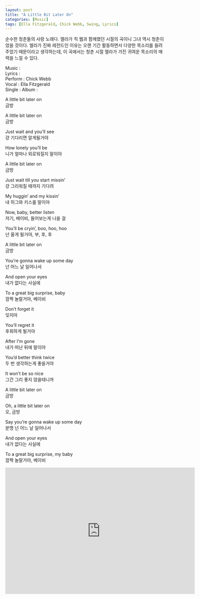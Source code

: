 ```yaml
---
layout: post
title: "A Little Bit Later On"
categories: [Music]
tags: [Ella Fitzgerald, Chick Webb, Swing, Lyrics]
---
```


순수한 청춘들의 사랑 노래다. 엘라가 칙 웹과 함께했던 시절의 곡이니 그녀 역시 청춘이었을 것이다. 엘라가 진짜 레전드인 이유는 오랜 기간 활동하면서 다양한 목소리를 들려주었기 때문이라고 생각하는데, 이 곡에서는 청춘 시절 엘라가 가진 귀여운 목소리의 매력을 느낄 수 있다.

Music :  
Lyrics :  
Perform : Chick Webb  
Vocal : Ella Fitzgerald  
Single : 
Album :  

A little bit later on  
금방  

A little bit later on  
금방  

Just wait and you’ll see  
걍 기다리면 알게될거야  

How lonely you’ll be  
니가 얼마나 외로워질지 말이야  

A little bit later on  
금방  

Just wait till you start missin’  
걍 그리워질 때까지 기다려  

My huggin’ and my kissin’  
내 허그와 키스를 말이야  

Now, baby, better listen  
저기, 베이비, 들어보는게 나을 걸  

You’ll be cryin’, boo, hoo, hoo  
넌 울게 될거야, 부, 후, 후  

A little bit later on  
금방  

You’re gonna wake up some day  
넌 어느 날 일어나서  

And open your eyes  
내가 없다는 사실에  

To a great big surprise, baby  
깜짝 놀랄거야, 베이비  

Don’t forget it  
잊지마  

You’ll regret it  
후회하게 될거야  

After I’m gone  
내가 떠난 뒤에 말이야  

You’d better think twice  
두 번 생각하는게 좋을거야  

It won’t be so nice  
그건 그리 좋지 않을테니까  

A little bit later on  
금방  

Oh, a little bit later on  
오, 금방  

Say you’re gonna wake up some day  
분명 넌 어느 날 일어나서  

And open your eyes  
내가 없다는 사실에  

To a great big surprise, my baby  
깜짝 놀랄거야, 베이비  

<iframe width="600" height="400" src="https://www.youtube.com/embed/VEhA6lTeH_M" title="YouTube video player" frameborder="0" allow="accelerometer; autoplay; clipboard-write; encrypted-media; gyroscope; picture-in-picture" allowfullscreen></iframe>